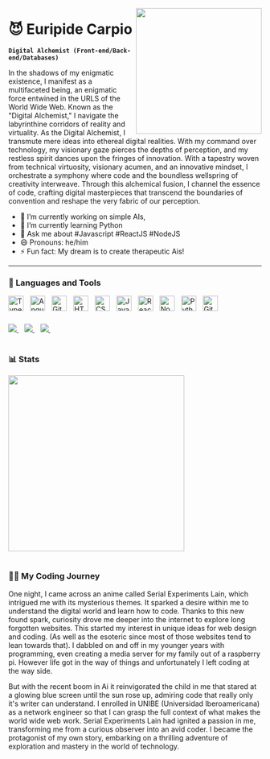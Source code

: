 
<a target="_blank" href="https://face-detect-a323.onrender.com/"><img width="250" align="right" src="https://github.com/Euripidec/Euripidec/assets/111103974/dfc7ce39-27c7-4136-9242-bdced744e48e"></a>
# 😈 Euripide Carpio

**`Digital Alchemist (Front-end/Back-end/Databases)`**

In the shadows of my enigmatic existence, I manifest as a multifaceted being, an enigmatic force entwined in the URLS of the World Wide Web. Known as the "Digital Alchemist," I navigate the labyrinthine corridors of reality and virtuality. As the Digital Alchemist, I transmute mere ideas into ethereal digital realities. With my command over technology, my visionary gaze pierces the depths of perception, and my restless spirit dances upon the fringes of innovation. With a tapestry woven from technical virtuosity, visionary acumen, and an innovative mindset, I orchestrate a symphony where code and the boundless wellspring of creativity interweave. Through this alchemical fusion, I channel the essence of code, crafting digital masterpieces that transcend the boundaries of convention and reshape the very fabric of our perception.

- 🔭 I’m currently working on simple AIs,
- 🌱 I’m currently learning Python
- 💬 Ask me about #Javascript #ReactJS #NodeJS
- 😄 Pronouns: he/him
- ⚡ Fun fact: My dream is to create therapeutic Ais!
---

### 🧰 Languages and Tools

<img align="left" alt="TypeScript" width="30px" style="padding-right:10px;" src="https://cdn.jsdelivr.net/gh/devicons/devicon/icons/typescript/typescript-plain.svg" />
<img align="left" alt="Angular" width="30px" style="padding-right:10px;" src="https://cdn.jsdelivr.net/gh/devicons/devicon/icons/angularjs/angularjs-plain.svg" />
<img align="left" alt="Git" width="30px" style="padding-right:10px;" src="https://cdn.jsdelivr.net/gh/devicons/devicon/icons/git/git-original.svg" />
<img align="left" alt="HTML" width="30px" style="padding-right:10px;" src="https://cdn.jsdelivr.net/gh/devicons/devicon/icons/html5/html5-plain.svg" />
<img align="left" alt="CSS" width="30px" style="padding-right:10px;" src="https://cdn.jsdelivr.net/gh/devicons/devicon/icons/css3/css3-plain.svg" />
<img align="left" alt="JavaScript" width="30px" style="padding-right:10px;" src="https://cdn.jsdelivr.net/gh/devicons/devicon/icons/javascript/javascript-plain.svg" />
<img align="left" alt="React" width="30px" style="padding-right:10px;" src="https://cdn.jsdelivr.net/gh/devicons/devicon/icons/react/react-original.svg" />
<img align="left" alt="NodeJS" width="30px" style="padding-right:10px;" src="https://cdn.jsdelivr.net/gh/devicons/devicon/icons/nodejs/nodejs-original.svg" />
<img align="left" alt="Python" width="30px" style="padding-right:10px;" src="https://cdn.jsdelivr.net/gh/devicons/devicon/icons/python/python-plain.svg" />
<img align="left" alt="GitHub" width="30px" style="padding-right:10px;" src="https://cdn.jsdelivr.net/gh/devicons/devicon/icons/github/github-original.svg" />
<br />

#
<a href="www.linkedin.com/in/euripide-carpio-63a386152">
    <img src="https://img.shields.io/badge/linkedin-%230077B5.svg?&style=for-the-badge&logo=linkedin&logoColor=white" />
  </a>&nbsp;&nbsp;
  <a href="mailto:euripidec@gmail.com">
    <img src="https://img.shields.io/badge/Gmail-D14836?style=for-the-badge&logo=gmail&logoColor=white" />        
  </a>&nbsp;&nbsp;
  <a href="https://wa.me/8293876773">
    <img src="https://img.shields.io/badge/WhatsApp-25D366?style=for-the-badge&logo=whatsapp&logoColor=white" />        
  </a>&nbsp;&nbsp;
 
 #

### 📊 Stats

<p>
  <a href="#"><img src="https://github-readme-stats.vercel.app/api/top-langs/?username=Euripidec&theme=synthwave" width="350"></a>
</p>

#

 <h3>👨‍💻 My Coding Journey</h3>
 
  One night, I came across an anime called Serial Experiments Lain, which intrigued me with its mysterious themes. It sparked a desire within me to understand the digital world and learn how to code. Thanks to this new found spark, curiosity drove me deeper into the internet to explore long forgotten websites. This started my interest in unique ideas for web design and coding. (As well as the esoteric since most of those websites tend to lean towards that). I dabbled on and off in my younger years with programming, even creating a media server for my family out of a raspberry pi. However life got in the way of things and unfortunately I left coding at the way side.

  But with the recent boom in Ai it reinvigorated the child in me that stared at a glowing blue screen until the sun rose up, admiring code that really only it's writer can understand. I enrolled in UNIBE (Universidad Iberoamericana) as a network engineer so that I can grasp the full context of what makes the world wide web work. Serial Experiments Lain had ignited a passion in me, transforming me from a curious observer into an avid coder. I became the protagonist of my own story, embarking on a thrilling adventure of exploration and mastery in the world of technology.

